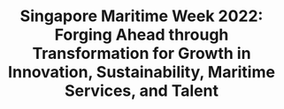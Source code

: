 ---
layout: post
title: "Singapore Maritime Week 2022: Forging Ahead through Transformation for Growth in Innovation, Sustainability, Maritime Services, and Talent"
file_url: https://www.mpa.gov.sg/web/portal/home/media-centre/news-releases/detail/dd59a812-5659-4c47-b85b-00d1cd17b0e2
---